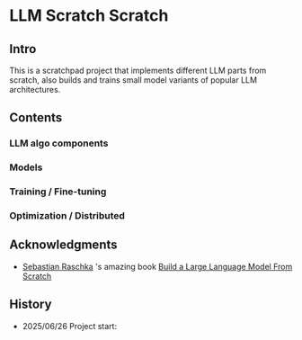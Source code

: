 # LLM Scratch Scratch

## Intro

This is a scratchpad project that implements different LLM parts from scratch, also builds and trains small model variants of popular LLM architectures.

## Contents

### LLM algo components

### Models

### Training / Fine-tuning 

### Optimization / Distributed


## Acknowledgments

- [Sebastian Raschka](https://sebastianraschka.com/) 's amazing book [Build a Large Language Model From Scratch](https://www.manning.com/books/build-a-large-language-model-from-scratch)

## History

- 2025/06/26 Project start: 

